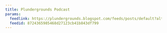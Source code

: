 ```yaml
---
title: Plundergrounds Podcast
params:
  feedlink: https://plundergrounds.blogspot.com/feeds/posts/default?alt=rss
  feedid: 8724365985468d27123cb41b843df799
---
```

